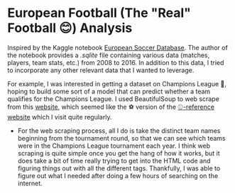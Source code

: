 # European Football (The "Real" Football :blush:) Analysis

Inspired by the Kaggle notebook [European Soccer Database](https://www.kaggle.com/datasets/hugomathien/soccer). The author of the notebook provides a *.sqlite* file containing various data (matches, players, team stats, etc.) from 2008 to 2016. In addition to this data, I tried to incorporate any other relevant data that I wanted to leverage.

For example, I was interested in getting a dataset on Champions League :star2:, hoping to build some sort of a model that can predict whether a team qualifies for the Champions League. I used BeautifulSoup to web scrape from this [website](https://fbref.com/en/comps/8/2015-2016/schedule/2015-2016-Champions-League-Scores-and-Fixtures), which seemed like the :soccer: version of the [:baseball:-reference website](https://www.baseball-reference.com/) which I visit quite regularly.

* For the web scraping process, all I do is take the distinct team names beginning from the tournament round, so that we can see which teams were in the Champions League tournament each year. I think web scraping is quite simple once you get the hang of how it works, but it does take a bit of time really trying to get into the HTML code and figuring things out with all the different tags. Thankfully, I was able to figure out what I needed after doing a few hours of searching on the internet.
